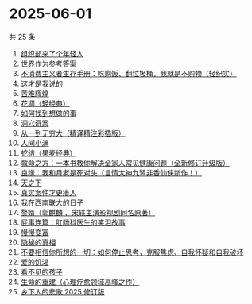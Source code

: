 # 2025-06-01

共 25 条

<!-- BEGIN WEREAD -->
<!-- 最后更新时间 2025-06-01 06:15:18 +0800 -->
1. [组织部来了个年轻人](https://weread.qq.com/web/bookDetail/00432890813ab82d5g0124b1)
1. [世界作为参考答案](https://weread.qq.com/web/bookDetail/4d232400813ab9fb2g010557)
1. [不消费主义者生存手册：吃剩饭、翻垃圾桶，我就是不购物（轻纪实）](https://weread.qq.com/web/bookDetail/5cd323e0813ab9d10g0143af)
1. [这才是我说的](https://weread.qq.com/web/bookDetail/13e32510813ab702dg013553)
1. [苦难辉煌](https://weread.qq.com/web/bookDetail/c5f32ac0813ab9f98g019666)
1. [花凋（轻经典）](https://weread.qq.com/web/bookDetail/3b932cf0813ab9f6cg012c8c)
1. [如何找到想做的事](https://weread.qq.com/web/bookDetail/71a32fb0813ab8de8g019cc9)
1. [洞穴奇案](https://weread.qq.com/web/bookDetail/70132e70813ab9f22g016f9c)
1. [从一到无穷大（精译精注彩插版）](https://weread.qq.com/web/bookDetail/ccd32570813ab9f1ag018737)
1. [人间小满](https://weread.qq.com/web/bookDetail/61132970813ab7438g015540)
1. [蛇结（果麦经典）](https://weread.qq.com/web/bookDetail/9eb327e0813ab9e2bg015edf)
1. [救命之方：一本书教你解决全家人常见健康问题（全新修订升级版）](https://weread.qq.com/web/bookDetail/256324d0718c1f8525657dc)
1. [良缘：我和月老是死对头（言情大神九鹭非香仙侠新作！）](https://weread.qq.com/web/bookDetail/bc532b50813ab9f27g014dd8)
1. [天之下](https://weread.qq.com/web/bookDetail/4de326a0721770aa4de95f4)
1. [真实案件才更瘆人](https://weread.qq.com/web/bookDetail/ab232020813ab9f2fg01569c)
1. [我在西南联大的日子](https://weread.qq.com/web/bookDetail/75732a50813ab7be6g0121ac)
1. [赘婿（郭麒麟 、宋轶主演影视剧同名原著）](https://weread.qq.com/web/bookDetail/15032af05753441501f9930)
1. [屁事连篇：肛肠科医生的笑泪故事](https://weread.qq.com/web/bookDetail/b5832020813ab9ef6g013388)
1. [慢慢变富](https://weread.qq.com/web/bookDetail/861320907186fbcb861428a)
1. [隐秘的真相](https://weread.qq.com/web/bookDetail/c43325d0813ab9c60g015e84)
1. [不要相信你所想的一切：如何停止思考，克服焦虑、自我怀疑和自我破坏](https://weread.qq.com/web/bookDetail/fd532890813ab8d34g011ae1)
1. [爱的饥渴](https://weread.qq.com/web/bookDetail/97d32bd0813ab67dag015a37)
1. [看不见的孩子](https://weread.qq.com/web/bookDetail/032320f0813ab7c77g0140d1)
1. [生命的重建（心理疗愈领域高峰之作）](https://weread.qq.com/web/bookDetail/64d32e70813ab86deg014d6a)
1. [乡下人的悲歌 2025 修订版](https://weread.qq.com/web/bookDetail/07c3257071e36beb07c3f27)
<!-- END WEREAD -->